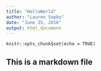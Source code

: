 ```yaml
---
title: "HelloWorld"
author: "Lauren Sopko"
date: "June 25, 2016"
output: html_document
---
```


```{r setup, include=FALSE}
knitr::opts_chunk$set(echo = TRUE)
```

## This is a markdown file
